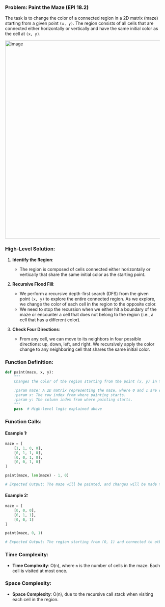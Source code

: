 ### Problem: Paint the Maze (EPI 18.2)

The task is to change the color of a connected region in a 2D matrix (maze) starting from a given point `(x, y)`. The region consists of all cells that are connected either horizontally or vertically and have the same initial color as the cell at `(x, y)`.

<img width="643" alt="image" src="https://github.com/user-attachments/assets/5e402a7c-d185-4492-8bd5-17a04fbe8f64">


### High-Level Solution:

1. **Identify the Region**:
   - The region is composed of cells connected either horizontally or vertically that share the same initial color as the starting point.

2. **Recursive Flood Fill**:
   - We perform a recursive depth-first search (DFS) from the given point `(x, y)` to explore the entire connected region. As we explore, we change the color of each cell in the region to the opposite color.
   - We need to stop the recursion when we either hit a boundary of the maze or encounter a cell that does not belong to the region (i.e., a cell that has a different color).

3. **Check Four Directions**:
   - From any cell, we can move to its neighbors in four possible directions: up, down, left, and right. We recursively apply the color change to any neighboring cell that shares the same initial color.

### Function Definition:

```python
def paint(maze, x, y):
    """
    Changes the color of the region starting from the point (x, y) in the maze.
    
    :param maze: A 2D matrix representing the maze, where 0 and 1 are different colors.
    :param x: The row index from where painting starts.
    :param y: The column index from where painting starts.
    """
    pass  # High-level logic explained above
```

### Function Calls:

#### Example 1:
```python
maze = [ 
    [1, 1, 0, 0],
    [0, 1, 1, 0],
    [0, 0, 1, 0],
    [0, 0, 1, 0]
]

paint(maze, len(maze) - 1, 0)

# Expected Output: The maze will be painted, and changes will be made to connected regions starting at (3, 0).
```

#### Example 2:
```python
maze = [
    [0, 0, 0],
    [0, 1, 1],
    [0, 0, 1]
]

paint(maze, 0, 1)

# Expected Output: The region starting from (0, 1) and connected to other 0's will change color.
```

### Time Complexity:
- **Time Complexity**: O(n), where `n` is the number of cells in the maze. Each cell is visited at most once.
  
### Space Complexity:
- **Space Complexity**: O(n), due to the recursive call stack when visiting each cell in the region.
